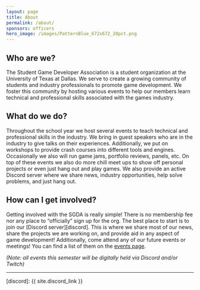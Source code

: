 ```yaml
---
layout: page
title: About
permalink: /about/
sponsors: officers
hero_image: /images/PatternBlue_672x672_20pct.png
---
```


## Who are we?
The Student Game Developer Association is a student organization at the University of Texas at Dallas. We serve to create a growing community of students and industry professionals to promote game development. We foster this community by hosting various events to help our members learn technical and professional skills associated with the games industry.
## What do we do?
Throughout the school year we host several events to teach technical and professional skills in the industry. We bring in guest speakers who are in the industry to give talks on their experiences. Additionally, we put on workshops to provide crash courses into different tools and engines. Occasionally we also will run game jams, portfolio reviews, panels, etc.
On top of these events we also do more chill meet ups to show off personal projects or even just hang out and play games. We also provide an active Discord server where we share news, industry opportunities, help solve problems, and just hang out.
## How can I get involved?
Getting involved with the SGDA is really simple! There is no membership fee nor any place to “officially” sign up for the org. The best place to start is to join our [Discord server][discord]. This is where we share most of our news, share the projects we are working on, and provide aid in any aspect of game development!
Additionally, come attend any of our future events or meetings! You can find a list of them on the [events page](/events/).

*(Note: all events this semester will be digitally held via Discord and/or Twitch)*

***

[discord]: {{ site.discord_link }}

<!-- club officer ("sponsors") section is appended here. -->
